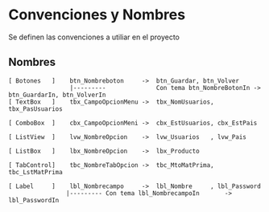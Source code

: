 # Convenciones y Nombres
Se definen las convenciones a utiliar en el proyecto
## Nombres
    [ Botones   ]    btn_Nombreboton     ->  btn_Guardar, btn_Volver   
                     |---------              Con tema btn_NombreBotonIn ->  btn_GuardarIn, btn_VolverIn     
    [ TextBox   ]    tbx_CampoOpcionMenu ->  tbx_NomUsuarios, tbx_PasUsuarios
    
    [ ComboBox  ]    cbx_CampoOpcionMeni ->  cbx_EstUsuarios, cbx_EstPais
    
    [ ListView  ]    lvw_NombreOpcion    ->  lvw_Usuarios   , lvw_Pais
    
    [ ListBox   ]    lbx_NombreOpcion    ->  lbx_Producto
    
    [ TabControl]    tbc_NombreTabOpcion ->  tbc_MtoMatPrima, tbc_LstMatPrima
    
    [ Label     ]    lbl_Nombrecampo     ->  lbl_Nombre     , lbl_Password
                    |--------- Con tema lbl_NombrecampoIn       ->  lbl_PasswordIn
                
    
